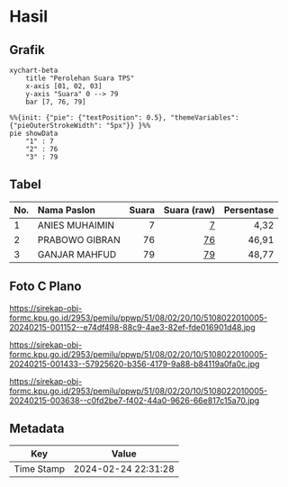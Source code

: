 # Hasil

## Grafik

```mermaid
xychart-beta
    title "Perolehan Suara TPS"
    x-axis [01, 02, 03]
    y-axis "Suara" 0 --> 79
    bar [7, 76, 79]
```

```mermaid
%%{init: {"pie": {"textPosition": 0.5}, "themeVariables": {"pieOuterStrokeWidth": "5px"}} }%%
pie showData
    "1" : 7
    "2" : 76
    "3" : 79
```

## Tabel

| No. | Nama Paslon    | Suara | Suara (raw) | Persentase |
|:--- |:-------------- | -----:| -----------:| ----------:|
| 1   | ANIES MUHAIMIN | 7     | [7][p-1]    | 4,32       |
| 2   | PRABOWO GIBRAN | 76    | [76][p-2]   | 46,91      |
| 3   | GANJAR MAHFUD  | 79    | [79][p-3]   | 48,77      |


[p-1]: https://github.com/gigit-pemilu/pemilu-2024-51-bali/blob/main/pilpres/hitung-suara/sub/51-bali/sub/08-buleleng/sub/02-seririt/sub/2010-joanyar/sub/005-tps/sub/paslon-1.txt
[p-2]: https://github.com/gigit-pemilu/pemilu-2024-51-bali/blob/main/pilpres/hitung-suara/sub/51-bali/sub/08-buleleng/sub/02-seririt/sub/2010-joanyar/sub/005-tps/sub/paslon-2.txt
[p-3]: https://github.com/gigit-pemilu/pemilu-2024-51-bali/blob/main/pilpres/hitung-suara/sub/51-bali/sub/08-buleleng/sub/02-seririt/sub/2010-joanyar/sub/005-tps/sub/paslon-3.txt

## Foto C Plano

https://sirekap-obj-formc.kpu.go.id/2953/pemilu/ppwp/51/08/02/20/10/5108022010005-20240215-001152--e74df498-88c9-4ae3-82ef-fde016901d48.jpg

https://sirekap-obj-formc.kpu.go.id/2953/pemilu/ppwp/51/08/02/20/10/5108022010005-20240215-001433--57925620-b356-4179-9a88-b84119a0fa0c.jpg

https://sirekap-obj-formc.kpu.go.id/2953/pemilu/ppwp/51/08/02/20/10/5108022010005-20240215-003638--c0fd2be7-f402-44a0-9626-66e817c15a70.jpg


## Metadata

| Key        | Value               |
| ---------- | ------------------- |
| Time Stamp | 2024-02-24 22:31:28 |



